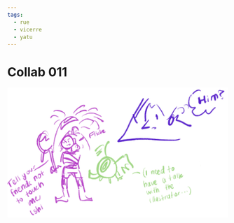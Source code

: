 ```yaml
---
tags:
  - rue
  - vicerre
  - yatu
---
```


# Collab 011

<img src="assets/2025-03-28_panel-019.png">

